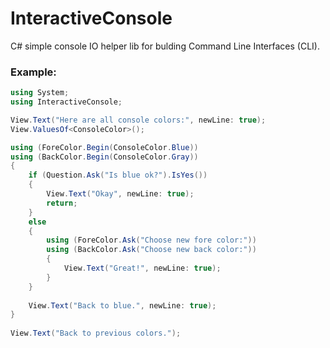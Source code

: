 # InteractiveConsole
C# simple console IO helper lib for bulding Command Line Interfaces (CLI).
### Example:
```csharp
using System;
using InteractiveConsole;

View.Text("Here are all console colors:", newLine: true);
View.ValuesOf<ConsoleColor>();

using (ForeColor.Begin(ConsoleColor.Blue))
using (BackColor.Begin(ConsoleColor.Gray))
{
    if (Question.Ask("Is blue ok?").IsYes())
    {
        View.Text("Okay", newLine: true);
        return;
    }
    else
    {
        using (ForeColor.Ask("Choose new fore color:"))
        using (BackColor.Ask("Choose new back color:"))
        {
            View.Text("Great!", newLine: true);   
        }
    }
    
    View.Text("Back to blue.", newLine: true);
}
            
View.Text("Back to previous colors.");
```
